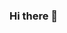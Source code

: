 ### Hi there 👋

<!--
**GodsonIroh/GodsonIroh** is a ✨ _special_ ✨ repository because its `README.md` (this file) appears on your GitHub profile.

Here are some ideas to get you started:

- 🔭 I’m currently working on GitHub
- 🌱 I’m currently learning DevOps
- 👯 I’m looking to collaborate on GitHub
- 🤔 I’m looking for help with GitHub collateration for expertise
- 💬 Ask me about myself
- 📫 How to reach me: drop a message and I will respond with additional contact information
- 😄 Pronouns: Male
- ⚡ Fun fact: Development and Operations collaboration
-->
